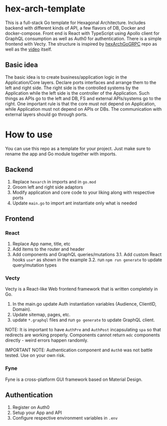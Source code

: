 # hex-arch-template
This is a full-stack Go template for Hexagonal Architecture. 
Includes backend with different kinds of API, a few flavors of DB, Docker and docker-compose.
Front end is React with TypeScript using Apollo client for GraphQL consumption as well as Auth0 for authentication.
There is a simple frontend with Vecty.
The structure is inspired by [hexArchGoGRPC](https://github.com/selikapro/hexArchGoGRPC) repo as well as the [video](https://t.co/QaN1cAzDmu?amp=1) itself.

## Basic idea
The basic idea is to create business/application logic in the Application/Core layers.
Declare ports interfaces and arrange them to the left and right side.
The right side is the controlled systems by the Application while the left side is the controller of the Application.
Such things as APIs go to the left and DB, FS and external APIs/systems go to the right.
One important rule is that the core must not depend on Application, while Application must not depend on APIs or DBs.
The communication with external layers should go through ports.

# How to use
You can use this repo as a template for your project.
Just make sure to rename the app and Go module together with imports.

## Backend
1. Replace `hexarch` in imports and in `go.mod`
2. Groom left and right side adaptors
3. Modify application and core code to your liking along with respective ports
4. Update `main.go` to import ant instantiate only what is needed

## Frontend
### React
1. Replace App name, title, etc
2. Add items to the router and header
3. Add components and GraphQL queries/mutations
3.1. Add custom React hooks `use*` as shown in the example
3.2. run `npm run generate` to update query/mutation types

### Vecty
Vecty is a React-like Web frontend framework that is written completely in Go.

1. In the main.go update Auth instantiation variables (Audience, ClientID, Domain).
2. Update sitemap, pages, etc.
3. update `*.graphql` files and run `go generate` to update GraphQL client.

NOTE: It is important to have `AuthPre` and `AuthPost` incapsulating `spa` so that redirects are working properly.
Components cannot return `mdc` components directly - weird errors happen randomly.

IMPORTANT NOTE: Authentication component and `Auth0` was not battle tested. Use on your own risk.

### Fyne
Fyne is a cross-platform GUI framework based on Material Design.

## Authentication
1. Register on Auth0
2. Setup your App and API
3. Configure respective environment variables in `.env`

